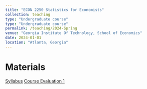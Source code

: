 ```yaml
---
title: "ECON 2250 Statistics for Economists"
collection: teaching
type: "Undergraduate course"
type: "Undergraduate course"
permalink: /teaching/2024-Spring
venue: "Georgia Institute Of Technology, School of Economics"
date: 2024-01-01
location: "Atlanta, Georgia"
---
```


Materials
======
[Syllabus](/files/ECON_2250_Spring_2024_Syllabus.pdf)
[Course Evaluation 1](/files/Hritan_2024_Spring_ECON_2250_Statistics_for_Econ_HZ1.pdf)

